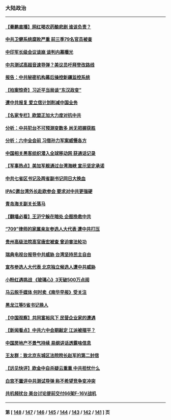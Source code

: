 ### 大陆政治
---
#### [【秦鹏直播】网红喝农药酿悲剧 谁该负责？](../../pages/ncid277/n13316029.md) 
#### [中共卫健系统腐败严重 前三季79名官员被查](../../pages/ncid277/n13316038.md) 
#### [中印军长级会议谈崩 谈判内幕曝光](../../pages/ncid277/n13316005.md) 
#### [中共测试高超音速导弹？美议员吁拜登改路线](../../pages/ncid277/n13315711.md) 
#### [报告：中共秘密机构幕后操控新疆监控系统](../../pages/ncid277/n13315703.md) 
#### [【拍案惊奇】习近平当局谈“东汉政变”](../../pages/ncid277/n13315394.md) 
#### [遭中共报复 爱立信计划削减中国业务](../../pages/ncid277/n13315437.md) 
#### [【名家专栏】欧盟正加大力度对抗中共](../../pages/ncid277/n13315239.md) 
#### [分析：中共犯台不可预测变数多 尚无把握获胜](../../pages/ncid277/n13315085.md) 
#### [分析：六中全会前 习借孙力军案威慑各方](../../pages/ncid277/n13315040.md) 
#### [中国相关黑客组织潜入全球移动网 获通话记录](../../pages/ncid277/n13315185.md) 
#### [【军事热点】美加军舰通过台湾海峡 宣示坚定承诺](../../pages/ncid277/n13313078.md) 
#### [中共七省区书记及两省副书记同日大换血](../../pages/ncid277/n13314815.md) 
#### [IPAC邀台湾外长赴欧参会 要求对中共更强硬](../../pages/ncid277/n13314356.md) 
#### [青岛海关副关长落马](../../pages/ncid277/n13314931.md) 
#### [【翻墙必看】王沪宁躲在暗处 企图挽救中共](../../pages/ncid277/n13314344.md) 
#### [“709”律师的家属亲友参选人大代表 遭中共打压](../../pages/ncid277/n13314037.md) 
#### [贵州高级法院高官唐宏被查 曾迫害法轮功](../../pages/ncid277/n13314589.md) 
#### [瑞典电视台报导中共威胁 台湾坚持民主自由](../../pages/ncid277/n13314395.md) 
#### [宣布参选人大代表 北京独立候选人遭中共威胁](../../pages/ncid277/n13312807.md) 
#### [小粉红遇挑战 《玻璃心》3天破500万点阅](../../pages/ncid277/n13313767.md) 
#### [马云脱手媒体 何时卖《南华早报》受关注](../../pages/ncid277/n13311312.md) 
#### [黑龙江等5省书记换人](../../pages/ncid277/n13314059.md) 
#### [【中国观察】共同富裕风下 民营企业家的遭遇](../../pages/ncid277/n13313811.md) 
#### [【新闻看点】中共六中会期敲定 江派被摆平？](../../pages/ncid277/n13313071.md) 
#### [中国房地产不景气持续 易纲讲话透露啥信息](../../pages/ncid277/n13313606.md) 
#### [王友群：致北京东城区法院院长赵军的第二封信](../../pages/ncid277/n13313521.md) 
#### [【远见快评】欧金中自杀疑云重重 中共担忧什么](../../pages/ncid277/n13313595.md) 
#### [白宫不置评中共测试导弹 称不希望竞争变冲突](../../pages/ncid277/n13313416.md) 
#### [共机频扰台 美台讨论提前交付66架F-16V战机](../../pages/ncid277/n13313373.md) 

---
#### 第 [ [148](./148.md) / [147](./147.md) / [146](./146.md) / [145](./145.md) / [144](./144.md) / [143](./143.md) / [142](./142.md) / [141](./141.md) ] 页
